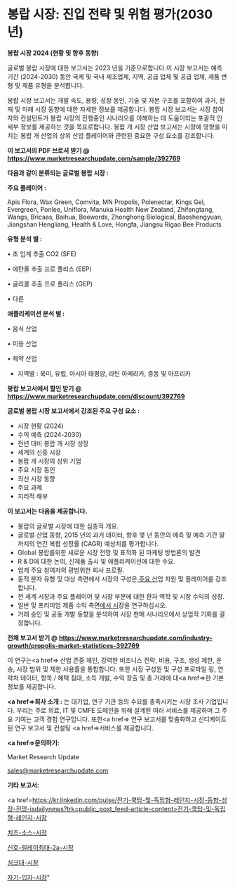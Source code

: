 # 봉랍 시장: 진입 전략 및 위험 평가(2030년)

<strong>봉랍 시장 2024 (현황 및 향후 동향)</strong>

글로벌 봉랍 시장에 대한 보고서는 2023 년을 기준으로합니다.이 시장 보고서는 예측 기간 (2024-2030) 동안 국제 및 국내 제조업체, 지역, 공급 업체 및 공급 업체, 제품 변형 및 제품 유형을 분석합니다.

봉랍 시장 보고서는 개발 속도, 용량, 성장 동인, 기술 및 자본 구조를 포함하여 과거, 현재 및 미래 시장 동향에 대한 자세한 정보를 제공합니다. 봉랍 시장 보고서는 시장 참여자와 컨설턴트가 봉랍 시장의 진행중인 시나리오를 이해하는 데 도움이되는 포괄적 인 세부 정보를 제공하는 것을 목표로합니다. 봉랍 개 시장 산업 보고서는 시장에 영향을 미치는 봉랍 개 산업의 상위 산업 플레이어와 관련된 중요한 구성 요소를 강조합니다.



<strong>이 보고서의 PDF 브로셔 받기 @ <a href=https://www.marketresearchupdate.com/sample/392769>https://www.marketresearchupdate.com/sample/392769</a></strong>



<strong>다음과 같이 분류되는 글로벌 봉랍 시장 :</strong>



<strong>주요 플레이어 :</strong>

Apis Flora, Wax Green, Comvita, MN Propolis, Polenectar, Kings Gel, Evergreen, Ponlee, Uniflora, Manuka Health New Zealand, Zhifengtang, Wangs, Bricaas, Baihua, Beewords, Zhonghong Biological, Baoshengyuan, Jiangshan Hengliang, Health & Love, Hongfa, Jiangsu Rigao Bee Products



<strong>유형 분석 별 :</strong>

• 초 임계 추출 CO2 (SFE)

• 에탄올 추출 프로 폴리스 (EEP)

• 글리콜 추출 프로 폴리스 (GEP)

• 다른



<strong>애플리케이션 분석 별 :</strong>

• 음식 산업

• 미용 산업

• 제약 산업

<ul>
  <li>지역별 : 북미, 유럽, 아시아 태평양, 라틴 아메리카, 중동 및 아프리카</li>
</ul>


<strong>봉랍 보고서에서 할인 받기 @ <a href=https://www.marketresearchupdate.com/discount/392769>https://www.marketresearchupdate.com/discount/392769</a></strong>



<strong>글로벌 봉랍 시장 보고서에서 강조된 주요 구성 요소 :</strong>
<ul>
  <li>시장 현황 (2024)</li>
  <li>수익 예측 (2024-2030)</li>
  <li>전년 대비 봉랍 개 시장 성장</li>
  <li>세계의 신흥 시장</li>
  <li>봉랍 개 시장의 상위 기업</li>
  <li>주요 시장 동인</li>
  <li>최신 시장 동향</li>
  <li>주요 과제</li>
  <li>지리적 해부</li>
</ul>


<strong>이 보고서는 다음을 제공합니다.</strong>
<ul>
  <li>봉랍의 글로벌 시장에 대한 심층적 개요.</li>
  <li>글로벌 산업 동향, 2015 년의 과거 데이터, 향후 몇 년 동안의 예측 및 예측 기간 말까지의 연간 복합 성장률 (CAGR) 예상치를 평가합니다.</li>
  <li>Global 봉랍를위한 새로운 시장 전망 및 표적화 된 마케팅 방법론의 발견</li>
  <li>R &amp; D에 대한 논의, 신제품 출시 및 애플리케이션에 대한 수요.</li>
  <li>업계 주요 참여자의 광범위한 회사 프로필.</li>
  <li>동적 분자 유형 및 대상 측면에서 시장의 구성은<a href=> 주요 산</a>업 자원 및 플레이어를 강조합니다.</li>
  <li>전 세계 시장과 주요 플레이어 및 시장 부문에 대한 환자 역학 및 시장 수익의 성장.</li>
  <li>일반 및 프리미엄 제품 수익 측면<a href=>에서 시</a>장을 연구하십시오.</li>
  <li>거래 승인 및 공동 개발 동향을 분석하여 시장 판매 시나리오에서 상업적 기회를 결정합니다.</li>
</ul>



<strong>전체 보고서 받기 @ <a href=https://www.marketresearchupdate.com/industry-growth/propolis-market-statistices-392769>https://www.marketresearchupdate.com/industry-growth/propolis-market-statistices-392769</a></strong>

이 연구는<a href=> 산업 존중</a> 체인, 강력한 비즈니스 전략, 비용, 구조, 생성 제한, 운송, 시장 범위 및 제한 사용률을 통합합니다. 또한 시장 구성원 및 구성 프로파일 링, 연락처 데이터, 항목 / 혜택 침대, 소득 개발, 수익 창출 및 총 거래에 대<a href=>한 기본 </a>정보를 제공합니다.



<strong><a href=>회사 소</a>개 :</strong>
는 대기업, 연구 기관 등의 수요를 충족시키는 시장 조사 기업입니다. 우리는 주로 의료, IT 및 CMFE 도메인을 위해 설계된 여러 서비스를 제공하며 그 주요 기여는 고객 경험 연구입니다. 또한<a href=> 연구 보</a>고서를 맞춤화하고 신디케이트 된 연구 보고서 및 컨설팅 <a href=>서비스</a>를 제공합니다.



<strong><a href=>문의하기:</a></strong>

Market Research Update

sales@marketresearchupdate.com



<strong>기타 보고서:</strong>

<a href=https://kr.linkedin.com/pulse/전기-쿡탑-및-독립형-레인지-시장-동향-성장-전망-isdailynews?trk=public_post_feed-article-content>전기-쿡탑-및-독립형-레인지-시장</a>

<a href=https://www.linkedin.com/pulse/치즈-소스-시장-세분화-연구-및-목표-고객2029년-survey-savvy-insights-360-analysis/>치즈-소스-시장</a>

<a href=https://www.linkedin.com/pulse/신호-릴레이최대-2a-시장-동향-및-성장-전망-analytics-avenue-adventures-24-ana-wk2lf/>신호-릴레이최대-2a-시장</a>

<a href=https://www.linkedin.com/pulse/싱크대-시장-현재-및-미래-성장-2029-isdailynews-o9gmf/>싱크대-시장</a>

<a href=https://www.linkedin.com/pulse/자기-입자-시장-동향-및-성장-전망-trendsetters-talk-360-analysis-6rzef/>자기-입자-시장</a>"
